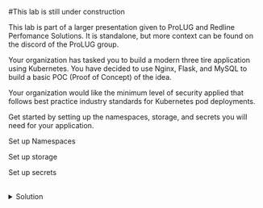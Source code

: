 
#This lab is still under construction

This lab is part of a larger presentation given to ProLUG and Redline Perfomance Solutions. It is standalone, but more context can be found on the discord of the ProLUG group.

Your organization has tasked you to build a modern three tire application using Kubernetes. You have decided to use Nginx, Flask, and MySQL to build a basic POC (Proof of Concept) of the idea.

Your organization would like the minimum level of security applied that follows best practice industry standards for Kubernetes pod deployments.

Get started by setting up the namespaces, storage, and secrets you will need for your application. 

Set up Namespaces

Set up storage

Set up secrets


<br>
<details>
<summary>Solution</summary>
Check and then setup namespaces for your application.

Get current namespaces.

```plain 
kubectl get ns
```{{exec}}

Create planned namespaces.

```plain 
kubectl create namespace app1
kubectl create namespace data1
```{{exec}}

Check current namespaces again.

```plain 
kubectl get ns
```{{exec}}

Create a secret to use with the mysql database.

```plain 
kubectl create secret generic mysql --from-literal=mysql-root-password='Very$ecure1#' -n data1
```{{exec}}

Inspect the secret that was created.

```plain
kubectl get secrets -n data1
```{{exec}}

Inspect the storage file provided.

```plain
cat /root/mysql/mysql-storage.yaml
```{{exec}}

What are the two items being created?

Deploy the storage file provided.

```plain
kubectl create -f /root/mysql/mysql-storage.yaml
```{{exec}}

Inspect the resources that were created.

```plain
kubectl get pv
kubectl get pvc
```{{exec}}

Check that the ingress controllers are setup and available.

```plain
kubectl get all -n ingress-nginx
```{{exec}}

Verify that docker registry is running

```plain
docker ps
```{{exec}}

You should see docker running on port 5000 for the local image registry.

Verify that there is a host entry in /etc/hosts for our ingress controller to resolve to.

```plain
grep app /etc/hosts
```{{exec}}

Do you see the line for the application hostname?

If everything is deployed, you're ready to go onto the next part of this lab.

</details>
